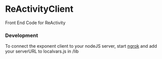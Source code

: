 # ReActivityClient
Front End Code for ReActivity


### Development
To connect the exponent client to your nodeJS server, start [ngrok](https://ngrok.com/) and add your serverURL to localvars.js in /lib 
